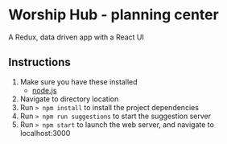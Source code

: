 # Worship Hub - planning center

A Redux, data driven app with a React UI

## Instructions


1. Make sure you have these installed
	- [node.js](http://nodejs.org/)
2. Navigate to directory location
4. Run `> npm install` to install the project dependencies
5. Run `> npm run suggestions` to start the suggestion server
6. Run `> npm start` to launch the web server, and navigate to localhost:3000


